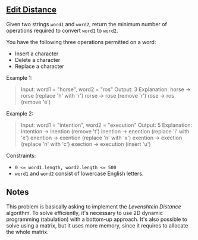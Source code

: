 ## [Edit Distance](https://leetcode.com/problems/edit-distance/description/)

Given two strings `word1` and `word2`, return the minimum number of operations required to convert `word1` to `word2`.

You have the following three operations permitted on a word:

- Insert a character
- Delete a character
- Replace a character

Example 1:

> Input: word1 = "horse", word2 = "ros"
> Output: 3
> Explanation:
> horse -> rorse (replace 'h' with 'r')
> rorse -> rose (remove 'r')
> rose -> ros (remove 'e')

Example 2:

> Input: word1 = "intention", word2 = "execution"
> Output: 5
> Explanation:
> intention -> inention (remove 't')
> inention -> enention (replace 'i' with 'e')
> enention -> exention (replace 'n' with 'x')
> exention -> exection (replace 'n' with 'c')
> exection -> execution (insert 'u')

Constraints:

- `0 <= word1.length, word2.length <= 500`
- `word1` and `word2` consist of lowercase English letters.

## Notes

This problem is basically asking to implement the _Levenshtein Distance_ algorithm. To solve efficiently, it's necessary to use 2D dynamic programming (tabulation) with a bottom-up approach. It's also possible to solve using a matrix, but it uses more memory, since it requires to allocate the whole matrix.
